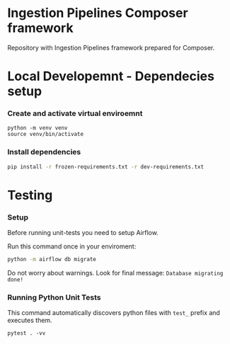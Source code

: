 # Ingestion Pipelines Composer framework
Repository with Ingestion Pipelines framework prepared for Composer.

# Local Developemnt - Dependecies setup
### Create and activate virtual enviroemnt
```
python -m venv venv
source venv/bin/activate
```
### Install dependencies
```bash
pip install -r frozen-requirements.txt -r dev-requirements.txt
```

# Testing
### Setup
Before running unit-tests you need to setup Airflow.

Run this command once in your enviroment:
```bash
python -m airflow db migrate
```
Do not worry about warnings. Look for final message: `Database migrating done!`

### Running Python Unit Tests 
This command automatically discovers python files with `test_` prefix and executes them.

```
pytest . -vv
```

